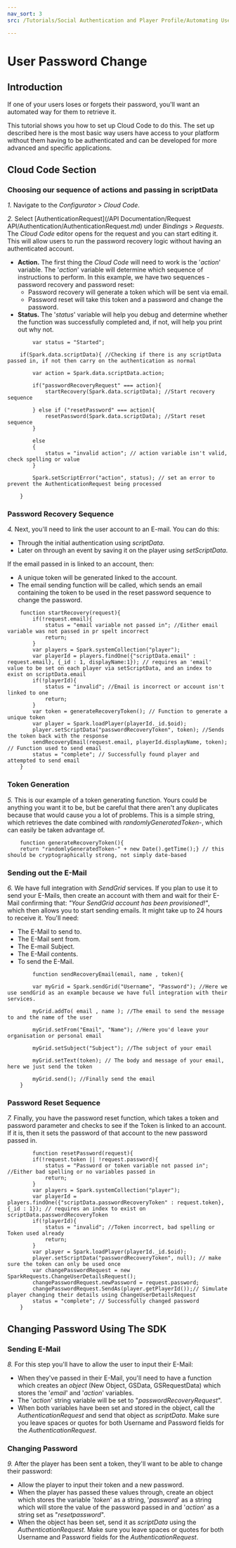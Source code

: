 ```yaml
---
nav_sort: 3
src: /Tutorials/Social Authentication and Player Profile/Automating User Password Change.md

---
```


# User Password Change


## Introduction

If one of your users loses or forgets their password, you'll want an automated way for them to retrieve it.

This tutorial shows you how to set up Cloud Code to do this. The set up described here is the most basic way users have access to your platform without them having to be authenticated and can be developed for more advanced and specific applications.    

## Cloud Code Section

### Choosing our sequence of actions and passing in scriptData

*1.* Navigate to the *Configurator* > *Cloud Code*.

*2.* Select [AuthenticationRequest](/API Documentation/Request API/Authentication/AuthenticationRequest.md) under *Bindings* > *Requests*. The *Cloud Code* editor opens for the request and you can start editing it. This will allow users to run the password recovery logic without having an authenticated account.
* **Action.** The first thing the *Cloud Code* will need to work is the '*action*' variable. The '*action*' variable will determine which sequence of instructions to perform. In this example, we have two sequences - password recovery and password reset:
  * Password recovery will generate a token which will be sent via email.
  * Password reset will take this token and a password and change the password.
* **Status.** The '*status*' variable will help you debug and determine whether the function was successfully completed and, if not, will help you print out why not.

```    
    	var status = "Started";

    if(Spark.data.scriptData){ //Checking if there is any scriptData passed in, if not then carry on the authentication as normal

        var action = Spark.data.scriptData.action;

        if("passwordRecoveryRequest" === action){
            startRecovery(Spark.data.scriptData); //Start recovery sequence

        } else if ("resetPassword" === action){
            resetPassword(Spark.data.scriptData); //Start reset sequence
        }

        else
        {
            status = "invalid action"; // action variable isn't valid, check spelling or value
        }

        Spark.setScriptError("action", status); // set an error to prevent the AuthenticationRequest being processed

    }
```  

### Password Recovery Sequence

*4.* Next, you'll need to link the user account to an E-mail. You can do this:
* Through the initial authentication using *scriptData*.
* Later on through an event by saving it on the player using *setScriptData*.

If the email passed in is linked to an account, then:
* A unique token will be generated linked to the account.
* The email sending function will be called, which sends an email containing the token to be used in the reset password sequence to change the password.

```  
    function startRecovery(request){
        if(!request.email){
            status = "email variable not passed in"; //Either email variable was not passed in pr spelt incorrect
            return;
        }
        var players = Spark.systemCollection("player");
        var playerId = players.findOne({"scriptData.email" : request.email}, {_id : 1, displayName:1}); // requires an 'email' value to be set on each player via setScriptData, and an index to exist on scriptData.email
        if(!playerId){
            status = "invalid"; //Email is incorrect or account isn't linked to one
            return;
        }
        var token = generateRecoveryToken(); // Function to generate a unique token
        var player = Spark.loadPlayer(playerId._id.$oid);
        player.setScriptData("passwordRecoveryToken", token); //Sends the token back with the response
        sendRecoveryEmail(request.email, playerId.displayName, token); // Function used to send email
        status = "complete"; // Successfully found player and attempted to send email
    }
```  	


### Token Generation

*5.* This is our example of a token generating function. Yours could be anything you want it to be, but be careful that there aren't any duplicates because that would cause you a lot of problems. This is a simple string, which retrieves the date combined with *randomlyGeneratedToken-*, which can easily be taken advantage of.


    	function generateRecoveryToken(){
        return "randomlyGeneratedToken-" + new Date().getTime();} // this should be cryptographically strong, not simply date-based


### Sending out the E-Mail

*6.* We have full integration with *SendGrid* services. If you plan to use it to send your E-Mails, then create an account with them and wait for their E-Mail confirming that: *"Your SendGrid account has been provisioned!"*, which then allows you to start sending emails. It might take up to 24 hours to receive it. You'll need:
* The E-Mail to send to.
* The E-Mail sent from.
* The E-mail Subject.
* The E-Mail contents.
* To send the E-Mail.

```    
    	function sendRecoveryEmail(email, name , token){

        var myGrid = Spark.sendGrid("Username", "Password"); //Here we use sendGrid as an example because we have full integration with their services.

        myGrid.addTo( email , name ); //The email to send the message to and the name of the user

        myGrid.setFrom("Email", "Name"); //Here you'd leave your organisation or personal email

        myGrid.setSubject("Subject"); //The subject of your email

        myGrid.setText(token); // The body and message of your email, here we just send the token

        myGrid.send(); //Finally send the email
    }
```    

### Password Reset Sequence

*7.* Finally, you have the password reset function, which takes a token and password parameter and checks to see if the Token is linked to an account. If it is, then it sets the password of that account to the new password passed in.

```    
    	function resetPassword(request){
        if(!request.token || !request.password){
            status = "Password or token variable not passed in";  //Either bad spelling or no variables passed in
            return;
        }
        var players = Spark.systemCollection("player");
        var playerId = players.findOne({"scriptData.passwordRecoveryToken" : request.token}, {_id : 1}); // requires an index to exist on scriptData.passwordRecoveryToken
        if(!playerId){
            status = "invalid"; //Token incorrect, bad spelling or Token used already
            return;
        }
        var player = Spark.loadPlayer(playerId._id.$oid);
        player.setScriptData("passwordRecoveryToken", null); // make sure the token can only be used once
        var changePasswordRequest = new SparkRequests.ChangeUserDetailsRequest();
        changePasswordRequest.newPassword = request.password;
        changePasswordRequest.SendAs(player.getPlayerId());// Simulate player changing their details using ChangeUserDetailsRequest
        status = "complete"; // Successfully changed password
    }
```

## Changing Password Using The SDK


### Sending E-Mail

*8.* For this step you'll have to allow the user to input their E-Mail:
* When they've passed in their E-Mail, you'll need to have a function which creates an *object* (New Object, GSData, GSRequestData) which stores the '*email*' and '*action*' variables.
* The '*action*' string variable will be set to "*passwordRecoveryRequest*".
* When both variables have been set and stored in the object, call the *AuthenticationRequest* and send that object as *scriptData*. Make sure you leave spaces or quotes for both Username and Password fields for the *AuthenticationRequest*.


### Changing Password

*9.* After the player has been sent a token, they'll want to be able to change their password:
* Allow the player to input their token and a new password.
* When the player has passed these values through, create an object which stores the variable '*token*' as a string, '*password*' as a string which will store the value of the password passed in and '*action*' as a string set as "*resetpassword*".
* When the object has been set, send it as *scriptData* using the *AuthenticationRequest*. Make sure you leave spaces or quotes for both Username and Password fields for the *AuthenticationRequest*.
